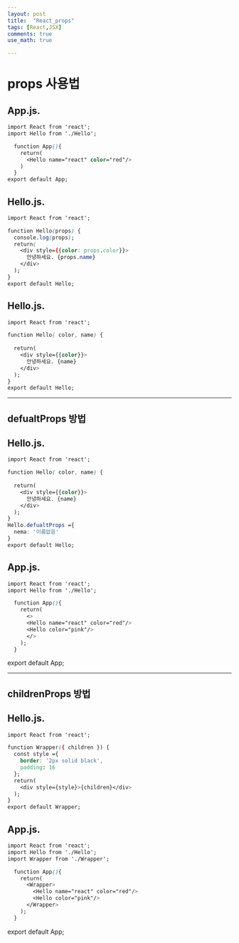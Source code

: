 ```yaml
---
layout: post
title:  "React_props"
tags: [React,JSX]
comments: true
use_math: true

---
```

# props 사용법



## App.js.
```css
import React from 'react';
import Hello from './Hello';

  function App(){
    return(
      <Hello name="react" color="red"/>
    )
  }
export default App;
```
## Hello.js. 
```css
import React from 'react';

function Hello(props) {
  console.log(props);
  return(
    <div style={{color: props.color}}>
      안녕하세요. {props.name}
    </div>
  );
}
export default Hello;
```
## Hello.js. 
```css
import React from 'react';

function Hello( color, name) {
 
  return(
    <div style={{color}}> 
      안녕하세요. {name}
    </div>
  );
}
export default Hello;
```
---
## defualtProps 방법
## Hello.js. 
```css
import React from 'react';

function Hello( color, name) {
 
  return(
    <div style={{color}}> 
      안녕하세요. {name}
    </div>
  );
}
Hello.defualtProps ={
  nema: '이름없음'
}
export default Hello;
```
## App.js.
```css
import React from 'react';
import Hello from './Hello';

  function App(){
    return(
      <>
      <Hello name="react" color="red"/>
      <Hello color="pink"/>
      </>
    );
  }
```
export default App;

---

## childrenProps 방법
## Hello.js. 
```css
import React from 'react';

function Wrapper({ children }) {
  const style ={
    border: '2px solid black',
    padding: 16
  };
  return(
    <div style={style}>{children}</div>
  );
}
export default Wrapper;
```
## App.js.
```css
import React from 'react';
import Hello from './Hello';
import Wrapper from './Wrapper';

  function App(){
    return(
      <Wrapper>
        <Hello name="react" color="red"/>
        <Hello color="pink"/>
      </Wrapper>
    );
  }
```
export default App;